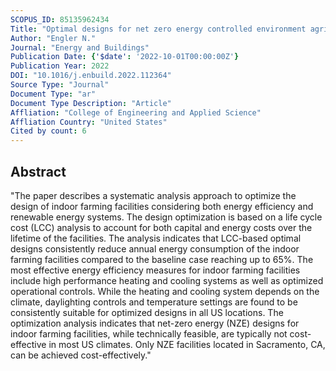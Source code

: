 ```yaml
---
SCOPUS_ID: 85135962434
Title: "Optimal designs for net zero energy controlled environment agriculture facilities"
Author: "Engler N."
Journal: "Energy and Buildings"
Publication Date: {'$date': '2022-10-01T00:00:00Z'}
Publication Year: 2022
DOI: "10.1016/j.enbuild.2022.112364"
Source Type: "Journal"
Document Type: "ar"
Document Type Description: "Article"
Affliation: "College of Engineering and Applied Science"
Affliation Country: "United States"
Cited by count: 6
---
```


## Abstract
"The paper describes a systematic analysis approach to optimize the design of indoor farming facilities considering both energy efficiency and renewable energy systems. The design optimization is based on a life cycle cost (LCC) analysis to account for both capital and energy costs over the lifetime of the facilities. The analysis indicates that LCC-based optimal designs consistently reduce annual energy consumption of the indoor farming facilities compared to the baseline case reaching up to 65%. The most effective energy efficiency measures for indoor farming facilities include high performance heating and cooling systems as well as optimized operational controls. While the heating and cooling system depends on the climate, daylighting controls and temperature settings are found to be consistently suitable for optimized designs in all US locations. The optimization analysis indicates that net-zero energy (NZE) designs for indoor farming facilities, while technically feasible, are typically not cost-effective in most US climates. Only NZE facilities located in Sacramento, CA, can be achieved cost-effectively."
